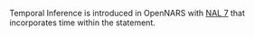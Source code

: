 Temporal Inference is introduced in OpenNARS with [NAL 7](https://github.com/opennars/opennars/wiki/Non-Axiomatic-Logic-(NAL),-Logic-behind-OpenNARS) that incorporates time within the statement.

